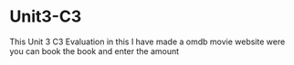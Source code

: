 # Unit3-C3
This Unit 3 C3 Evaluation in this I have made a omdb movie website were you can book the book and enter the amount
